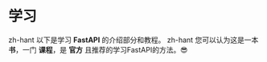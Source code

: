# 学习
zh-hant
以下是学习 **FastAPI** 的介绍部分和教程。
zh-hant
您可以认为这是一本 **书**，一门 **课程**，是 **官方** 且推荐的学习FastAPI的方法。😎
